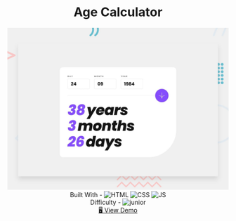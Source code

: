 <h1 align="center">Age Calculator</h1>


<div align="center">
  <img src="./design/preview.jpg" alt="qr-code" />
</div>

  <div align="center">
    Built With -
    <img src="https://img.shields.io/badge/-HTML-6abecd" alt="HTML" />
    <img src="https://img.shields.io/badge/-CSS-3e54a3" alt="CSS" />
    <img src="https://img.shields.io/badge/-JS-cf6390" alt="JS" />
  
  <br/>
    Difficulty -
    <img src="https://img.shields.io/badge/%202%20-junior-white?labelColor=aad742" alt="junior" />
  <br/>
    <a href="https://thriving-taiyaki-aaccc8.netlify.app/" target="_blank">🖥️ View Demo</a>


  </div>

<!-- https://img.shields.io/badge/-HTML-6abecd -->
<!-- https://img.shields.io/badge/-CSS-3e54a3 -->
<!-- https://img.shields.io/badge/-JS-cf6390 -->
<!-- https://img.shields.io/badge/-React-f4cf0c -->
<!-- https://img.shields.io/badge/-API-aad742 -->
<!-- https://img.shields.io/badge/-Redux-DD5746 -->
<!-- https://img.shields.io/badge/-Styled-A79277 -->


<!-- %201%20-newbie-white?labelColor=6abecd -->
<!-- %202%20-junior-white?labelColor=aad742 -->
<!-- %203%20-intermediate-white?labelColor=f1b604 -->
<!-- %204%20-advanced-white?labelColor=bf4605 -->
<!-- %205%20-guru-white?labelColor=ed2c49 -->

